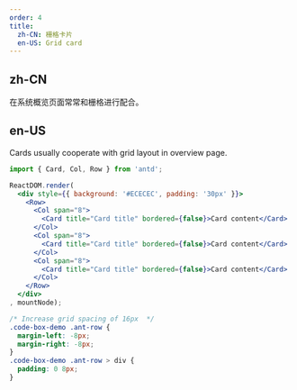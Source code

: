 ```yaml
---
order: 4
title:
  zh-CN: 栅格卡片
  en-US: Grid card
---
```


## zh-CN

在系统概览页面常常和栅格进行配合。

## en-US

Cards usually cooperate with grid layout in overview page.

````jsx
import { Card, Col, Row } from 'antd';

ReactDOM.render(
  <div style={{ background: '#ECECEC', padding: '30px' }}>
    <Row>
      <Col span="8">
        <Card title="Card title" bordered={false}>Card content</Card>
      </Col>
      <Col span="8">
        <Card title="Card title" bordered={false}>Card content</Card>
      </Col>
      <Col span="8">
        <Card title="Card title" bordered={false}>Card content</Card>
      </Col>
    </Row>
  </div>
, mountNode);
````

````css
/* Increase grid spacing of 16px  */
.code-box-demo .ant-row {
  margin-left: -8px;
  margin-right: -8px;
}
.code-box-demo .ant-row > div {
  padding: 0 8px;
}
````
